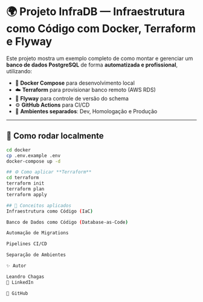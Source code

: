 
# 🌍 Projeto InfraDB — Infraestrutura como Código com Docker, Terraform e Flyway

Este projeto mostra um exemplo completo de como montar e gerenciar um **banco de dados PostgreSQL** de forma **automatizada e profissional**, utilizando:

- 🐳 **Docker Compose** para desenvolvimento local
- ☁️ **Terraform** para provisionar banco remoto (AWS RDS)
- 🔄 **Flyway** para controle de versão do schema
- ⚙️ **GitHub Actions** para CI/CD
- 🧩 **Ambientes separados**: Dev, Homologação e Produção

---

## 🚀 Como rodar localmente

```bash
cd docker
cp .env.example .env
docker-compose up -d

## ⚙️ Como aplicar **Terraform**
cd terraform
terraform init
terraform plan
terraform apply

## 🧠 Conceitos aplicados
Infraestrutura como Código (IaC)

Banco de Dados como Código (Database-as-Code)

Automação de Migrations

Pipelines CI/CD

Separação de Ambientes

✨ Autor

Leandro Chagas
🔗 LinkedIn

🐙 GitHub


